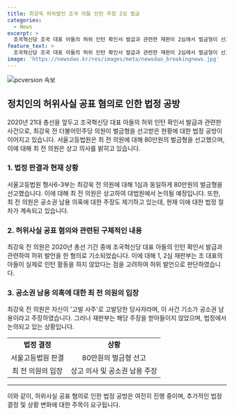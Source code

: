 ```yaml
---
title: 최강욱 허위발언 조국 아들 인턴 주장 2심 벌금
categories:
  - News
excerpt: >
  조국혁신당 조국 대표 아들의 허위 인턴 확인서 발급과 관련한 재판이 2심에서 벌금형이 선고됐다. 최강욱 전 더불어민주당 의원은 총선 기간 중 허위 발언을 하고 이에 대해 공직선거법 위반 혐의로 재판을 받았다. 이에 대해 최전 의원은 고발 사주 의혹을 제기했지만 재판부는 이를 받아들이지 않았다. 최 전 의원은 상고 의사를 밝혔으며, 이에 대한 대법원의 결정이 주목된다.
feature_text: >
  조국혁신당 조국 대표 아들의 허위 인턴 확인서 발급과 관련한 재판이 2심에서 벌금형이 선고됐다. 최강욱 전 더불어민주당 의원은 총선 기간 중 허위 발언을 하고 이에 대해 공직선거법 위반 혐의로 재판을 받았다. 이에 대해 최전 의원은 고발 사주 의혹을 제기했지만 재판부는 이를 받아들이지 않았다. 최 전 의원은 상고 의사를 밝혔으며, 이에 대한 대법원의 결정이 주목된다.
image: 'https://newsdao.kr/res/images/meta/newsdao_breakingnews.jpg'
---
```


<p><img src="https://newsdao.kr/res/images/meta/newsdao_breakingnews.jpg" alt="pcversion 속보" /></p>

<h2 data-ke-size="size26">정치인의 허위사실 공표 혐의로 인한 법정 공방</h2>

<p data-ke-size="size16">2020년 21대 총선을 앞두고 조국혁신당 대표 아들의 허위 인턴 확인서 발급과 관련한 사건으로, 최강욱 전 더불어민주당 의원이 벌금형을 선고받은 현황에 대한 법정 공방이 이어지고 있습니다. 서울고등법원은 최 전 의원에 대해 80만원의 벌금형을 선고했으며, 이에 대해 최 전 의원은 상고 의사를 밝히고 있습니다.</p>

<h3>1. 법정 판결과 현재 상황</h3>

<p data-ke-size="size16">서울고등법원 형사6-3부는 최강욱 전 의원에 대해 1심과 동일하게 80만원의 벌금형을 선고했습니다. 이에 대해 최 전 의원은 상고하여 대법원에서 논의될 예정입니다. 또한, 최 전 의원은 공소권 남용 의혹에 대한 주장도 제기하고 있는데, 현재 이에 대한 법정 절차가 계속되고 있습니다.</p>

<h3>2. 허위사실 공표 혐의와 관련된 구체적인 내용</h3>

<p data-ke-size="size16">최강욱 전 의원은 2020년 총선 기간 중에 조국혁신당 대표 아들의 인턴 확인서 발급과 관련하여 허위 발언을 한 혐의로 기소되었습니다. 이에 대해 1, 2심 재판부는 조 대표의 아들이 실제로 인턴 활동을 하지 않았다는 점을 고려하여 허위 발언으로 판단하였습니다.</p>

<h3>3. 공소권 남용 의혹에 대한 최 전 의원의 입장</h3>

<p data-ke-size="size16">최강욱 전 의원은 자신이 '고발 사주'로 고발당한 당사자라며, 이 사건 기소가 공소권 남용이라고 주장하였습니다. 그러나 재판부는 해당 주장을 받아들이지 않았으며, 법정에서 논의되고 있는 상황입니다.</p>

<table>
    <tr>
        <td style="text-align: center; height: 17px;"><b>법정 결정</b></td>
        <td style="text-align: center; height: 17px;"><b>상황</b></td>
    </tr>
    <tr>
        <td style="text-align: center; height: 17px;">서울고등법원 판결</td>
        <td style="text-align: center; height: 17px;">80만원의 벌금형 선고</td>
    </tr>
    <tr>
        <td style="text-align: center; height: 17px;">최 전 의원의 입장</td>
        <td style="text-align: center; height: 17px;">상고 의사 및 공소권 남용 주장</td>
    </tr>
</table>

<hr>

<p data-ke-size="size16">이와 같이, 허위사실 공표 혐의로 인한 법정 공방은 여전히 진행 중이며, 추가적인 법정 결정 및 상황 변화에 대한 주목이 요구됩니다.</p>

